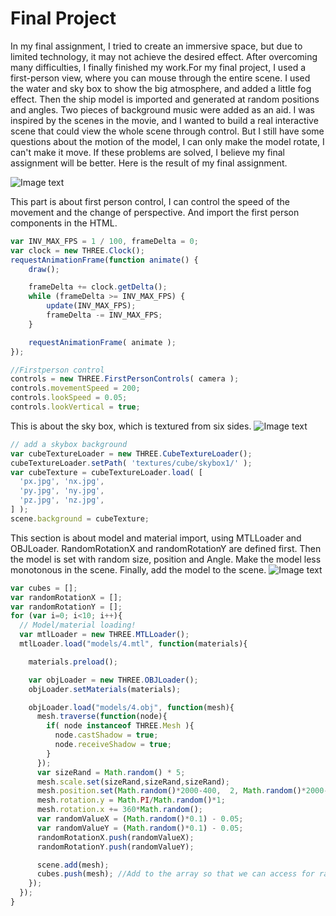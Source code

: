 # Final Project
In my final assignment, I tried to create an immersive space, but due to limited technology, it may not achieve the desired effect. After overcoming many difficulties, I finally finished my work.For my final project, I used a first-person view, where you can mouse through the entire scene. I used the water and sky box to show the big atmosphere, and added a little fog effect. Then the ship model is imported and generated at random positions and angles. Two pieces of background music were added as an aid. I was inspired by the scenes in the movie, and I wanted to build a real interactive scene that could view the whole scene through control. But I still have some questions about the motion of the model, I can only make the model rotate, I can't make it move. If these problems are solved, I believe my final assignment will be better. Here is the result of my final assignment.

![Image text](https://github.com/jack635/DAT505-GitHub/blob/master/pic/Final.gif)

This part is about first person control, I can control the speed of the movement and the change of perspective. And import the first person components in the HTML.

```javascript
var INV_MAX_FPS = 1 / 100, frameDelta = 0;
var clock = new THREE.Clock();
requestAnimationFrame(function animate() {
	draw();

	frameDelta += clock.getDelta();
	while (frameDelta >= INV_MAX_FPS) {
		update(INV_MAX_FPS);
		frameDelta -= INV_MAX_FPS;
	}

	requestAnimationFrame( animate );
});

//Firstperson control
controls = new THREE.FirstPersonControls( camera );
controls.movementSpeed = 200;
controls.lookSpeed = 0.05;
controls.lookVertical = true;
```

This is about the sky box, which is textured from six sides.
![Image text](https://github.com/jack635/DAT505-GitHub/blob/master/pic/Final1.png)

```javascript
// add a skybox background
var cubeTextureLoader = new THREE.CubeTextureLoader();
cubeTextureLoader.setPath( 'textures/cube/skybox1/' );
var cubeTexture = cubeTextureLoader.load( [
  'px.jpg', 'nx.jpg',
  'py.jpg', 'ny.jpg',
  'pz.jpg', 'nz.jpg',
] );
scene.background = cubeTexture;
```

This section is about model and material import, using MTLLoader and OBJLoader. RandomRotationX and randomRotationY are defined first. Then the model is set with random size, position and Angle. Make the model less monotonous in the scene. Finally, add the model to the scene.
![Image text](https://github.com/jack635/DAT505-GitHub/blob/master/pic/Final2.png)

```javascript
var cubes = [];
var randomRotationX = [];
var randomRotationY = [];
for (var i=0; i<10; i++){
  // Model/material loading!
  var mtlLoader = new THREE.MTLLoader();
  mtlLoader.load("models/4.mtl", function(materials){

    materials.preload();

    var objLoader = new THREE.OBJLoader();
    objLoader.setMaterials(materials);

    objLoader.load("models/4.obj", function(mesh){
      mesh.traverse(function(node){
        if( node instanceof THREE.Mesh ){
          node.castShadow = true;
          node.receiveShadow = true;
        }
      });
      var sizeRand = Math.random() * 5;
      mesh.scale.set(sizeRand,sizeRand,sizeRand);
      mesh.position.set(Math.random()*2000-400,  2, Math.random()*2000-400);
      mesh.rotation.y = Math.PI/Math.random()*1;
      mesh.rotation.x += 360*Math.random();
      var randomValueX = (Math.random()*0.1) - 0.05;
      var randomValueY = (Math.random()*0.1) - 0.05;
      randomRotationX.push(randomValueX);
      randomRotationY.push(randomValueY);

      scene.add(mesh);
      cubes.push(mesh); //Add to the array so that we can access for raycasting
    });
  });
}

```
